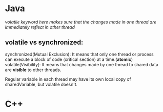 # Java

*volatile keyword here makes sure that the changes made in one thread are immediately reflect in other thread*
## volatile vs synchronized:
synchronized(Mutual Exclusion): It means that only one thread or process can execute a block of code (critical section) at a time.(**atomic**)
volatile(Visibility): It means that changes made by one thread to shared data are **visible** to other threads.

Regular variable in each thread may have its own local copy of sharedVariable, but volatile doesn't.


# C++

